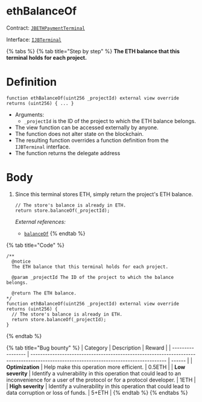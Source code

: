 # ethBalanceOf

Contract: [`JBETHPaymentTerminal`](../)​‌

Interface: [`IJBTerminal`](../../../../../interfaces/ijbterminal.md)

{% tabs %}
{% tab title="Step by step" %}
**The ETH balance that this terminal holds for each project.**

# Definition

```solidity
function ethBalanceOf(uint256 _projectId) external view override returns (uint256) { ... }
```

* Arguments:
  * `_projectId` is the ID of the project to which the ETH balance belongs.
* The view function can be accessed externally by anyone.
* The function does not alter state on the blockchain.
* The resulting function overrides a function definition from the `IJBTerminal` interface.
* The function returns the delegate address

# Body

1.  Since this terminal stores ETH, simply return the project's ETH balance.

    ```solidity
    // The store's balance is already in ETH.
    return store.balanceOf(_projectId);
    ```

    _External references:_

    * [`balanceOf`](../../jbethpaymentterminalstore/properties/balanceof.md)
{% endtab %}

{% tab title="Code" %}
```solidity
/** 
  @notice 
  The ETH balance that this terminal holds for each project.

  @param _projectId The ID of the project to which the balance belongs.

  @return The ETH balance.
*/
function ethBalanceOf(uint256 _projectId) external view override returns (uint256) {
  // The store's balance is already in ETH.
  return store.balanceOf(_projectId);
}
```
{% endtab %}

{% tab title="Bug bounty" %}
| Category          | Description                                                                                                                            | Reward |
| ----------------- | -------------------------------------------------------------------------------------------------------------------------------------- | ------ |
| **Optimization**  | Help make this operation more efficient.                                                                                               | 0.5ETH |
| **Low severity**  | Identify a vulnerability in this operation that could lead to an inconvenience for a user of the protocol or for a protocol developer. | 1ETH   |
| **High severity** | Identify a vulnerability in this operation that could lead to data corruption or loss of funds.                                        | 5+ETH  |
{% endtab %}
{% endtabs %}
